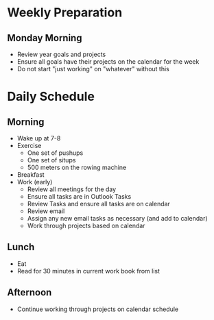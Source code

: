 # Weekly Preparation

## Monday Morning

- Review year goals and projects
- Ensure all goals have their projects on the calendar for the week
- Do not start "just working" on "whatever" without this
 
# Daily Schedule

## Morning

- Wake up at 7-8
- Exercise
    - One set of pushups
    - One set of situps
    - 500 meters on the rowing machine
- Breakfast
- Work (early)
    - Review all meetings for the day
    - Ensure all tasks are in Outlook Tasks
    - Review Tasks and ensure all tasks are on calendar
    - Review email 
    - Assign any new email tasks as necessary (and add to calendar) 
    - Work through projects based on calendar

## Lunch

- Eat
- Read for 30 minutes in current work book from list

## Afternoon

- Continue working through projects on calendar schedule 
